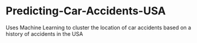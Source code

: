 # Predicting-Car-Accidents-USA
Uses Machine Learning to cluster the location of car accidents based on a history of accidents in the USA 
